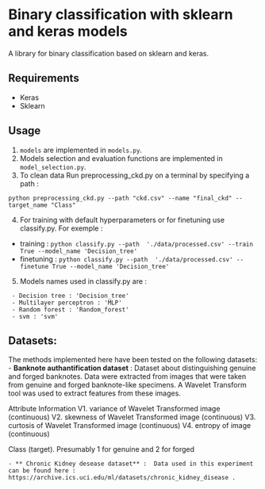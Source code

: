 # Binary classification with sklearn and keras models

A library for binary classification based on sklearn and keras.


## Requirements
- Keras
- Sklearn 

## Usage

1. ` models ` are implemented in `models.py`.
2. Models selection and evaluation functions are implemented in `model_selection.py`.
3. To clean data Run preprocessing_ckd.py on a terminal by specifying a path :

`python preprocessing_ckd.py --path "ckd.csv" --name "final_ckd" --target_name "Class"`

4. For training with default hyperparameters or for finetuning use classify.py. For exemple :
- training : `python classify.py --path  './data/processed.csv' --train True --model_name 'Decision_tree'` 
- finetuning : `python classify.py --path  './data/processed.csv' --finetune True --model_name 'Decision_tree'`
5. Models names used in classify.py are : 
```
 - Decision tree : 'Decision_tree'
 - Multilayer perceptron : 'MLP'
 - Random forest : 'Random_forest'
 - svm : 'svm'

```


## Datasets:
The methods implemented here have been tested on the following datasets:
	- **Banknote authantification dataset** : Dataset about distinguishing genuine and forged banknotes. Data were extracted from images that were taken from genuine and forged banknote-like specimens. A Wavelet Transform tool was used to extract features from these images.

Attribute Information
V1. variance of Wavelet Transformed image (continuous)
V2. skewness of Wavelet Transformed image (continuous)
V3. curtosis of Wavelet Transformed image (continuous)
V4. entropy of image (continuous)

Class (target). Presumably 1 for genuine and 2 for forged

	- ** Chronic Kidney desease dataset** :  Data used in this experiment can be found here :  https://archive.ics.uci.edu/ml/datasets/chronic_kidney_disease . 



